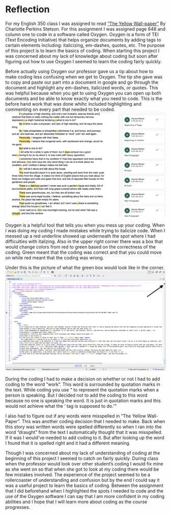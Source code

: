 # Reflection
For my English 350 class I was assigned to read [“The Yellow Wall-paper”](https://www.nlm.nih.gov/exhibition/theliteratureofprescription/exhibitionAssets/digitalDocs/The-Yellow-Wall-Paper.pdf) By Charlotte Perkins Stetson. For this assignment I was assigned page 648 and column one to code in a software called Oxygen. Oxygen is a form of TEI (Text Encoding Initiative) that helps organize documents by adding tags to certain elements including: italicizing, em-dashes, quotes, etc. 
The purpose of this project is to learn the basics of coding. When starting this project I was concerned about my lack of knowledge about coding but soon after figuring out how to use Oxygen I seemed to learn the coding fairly quickly.


Before actually using Oxygen our professor gave us a tip about how to make coding less confusing when we get to Oxygen. The tip she gave was to copy and paste our part into a document in google and go through the document and highlight any em-dashes, italicized words, or quotes. This was helpful because when you get to using Oxygen you can open up both documents and be able to know exactly what you need to code. 
This is the before hand work that was done whihc included highlighting and commenting on every part that needed to be coded.
![This is the before hand work that was done whihc included highlighting and commenting on every part that needed to be coded](https://raw.githubusercontent.com/AlyssaM9988/alyssa-meyer/master/Screen%20Shot%202020-10-12%20at%2010.34.28%20AM.png)

Oxygen is a helpful tool that tells you when you mess up your coding. When I was doing my coding I made mistakes while trying to italicize code. When I messed up a red underline showed up underneath the spot where I had difficulties with italizing. Also in the upper right corner there was a box that would change colors from red to green based on the correctness of the coding. Green meant that the coding was correct and that you could move on while red meant that the coding was wrong. 

Under this is the picture of what the green box would look like in the corner.
![Green box in the upperleft hand corner indicating that the coding is correct](https://raw.githubusercontent.com/AlyssaM9988/alyssa-meyer/master/Screen%20Shot%202020-10-12%20at%2010.47.22%20AM.png)
	
During the coding I had to make a decision on whether or not I had to add coding to the word “work”. This word is surrounded by quotation marks in the text. While coding you use <q> to represent the quotation marks when a person is speaking. But I decided not to add the coding to this word because no one is speaking the word. It is just in quotation marks and this would not achieve what the <q> tag is supposed to do.

I also had to figure out if any words were misspelled in “The Yellow Wall-Paper”. This was another coding decision that I needed to make. Back when this story was written words were spelled differently so when I ran into the word “draught” from the text I automatically thought that it was misspelled. If it was I would've needed to add coding to it. But after looking up the word I found that it is spelled right and it had a different meaning.
	
Though I was concerned about my lack of understanding of coding at the beginning of this project I seemed to catch on fairly quickly. During class when the professor would look over other student’s coding I would fix mine as she went on so that when she got to look at my coding there would be few mistakes involved. The experience of the project seemed to be a rollercoaster of understanding and confusion but by the end I could say it was a useful project to learn the basics of coding. Between the assignment that I did beforehand when I highlighted the spots I needed to code and the use of the Oxygen software I can say that I am more confident in my coding abilities and I hope that I will learn more about coding as the course progresses.

